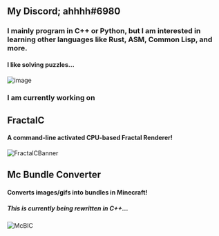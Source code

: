 ## My Discord; ahhhh#6980
### I mainly program in C++ or Python, but I am interested in learning other languages like Rust, ASM, Common Lisp, and more.
#### I like solving puzzles...
![image](https://projecteuler.net/profile/ahhhh6980.png)
### I am currently working on
## FractalC
#### A command-line activated CPU-based Fractal Renderer!
![FractalCBanner](https://ninja.dog/24RWVN.png)
## Mc Bundle Converter
#### Converts images/gifs into bundles in Minecraft!
##### This is currently being rewritten in C++...
![McBIC](https://ninja.dog/jrUYHH.png)


